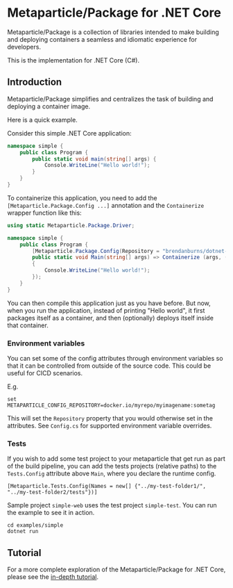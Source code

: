 # Metaparticle/Package for .NET Core
Metaparticle/Package is a collection of libraries intended to
make building and deploying containers a seamless and idiomatic
experience for developers.

This is the implementation for .NET Core (C#).

## Introduction
Metaparticle/Package simplifies and centralizes the task of
building and deploying a container image.

Here is a quick example.

Consider this simple .NET Core application:

```cs
namespace simple {
    public class Program {
        public static void main(string[] args) {
            Console.WriteLine("Hello world!");
        }
    }
}
```

To containerize this application, you need to add the `[Metaparticle.Package.Config ...]` annotation and the `Containerize` wrapper function
like this:

```cs
using static Metaparticle.Package.Driver;

namespace simple {
	public class Program {
        [Metaparticle.Package.Config(Repository = "brendanburns/dotnet-simple")]
        public static void Main(string[] args) => Containerize (args, () =>
        {
			Console.WriteLine("Hello world!");
        });
    }
}
```

You can then compile this application just as you have before.
But now, when you run the application, instead of printing "Hello world", it first packages itself as a container, and
then (optionally) deploys itself inside that container.

### Environment variables

You can set some of the config attributes through environment variables so that it can be controlled from outside of the source code. This could be useful for CICD scenarios.

E.g. 

```
set METAPARTICLE_CONFIG_REPOSITORY=docker.io/myrepo/myimagename:sometag
```

This will set the `Repository` property that you would otherwise set in the attributes. See `Config.cs` for supported environment variable overrides.

### Tests
If you wish to add some test project to your metaparticle that get run as part of the build pipeline, you can add the tests projects (relative paths) to the `Tests.Config` attribute above `Main`, where you declare the runtime config.

```
[Metaparticle.Tests.Config(Names = new[] {"../my-test-folder1/", "../my-test-folder2/tests"})]
```

Sample project `simple-web` uses the test project `simple-test`. You can run the example to see it in action.

```
cd examples/simple
dotnet run
```

## Tutorial
For a more complete exploration of the Metaparticle/Package for .NET Core, please see the [in-depth tutorial](../tutorials/dotnet/tutorial.md).
